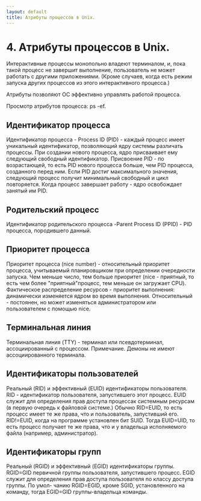 ```yaml
---
layout: default
title: Атрибуты процессов в Unix.
---
```


# 4. Атрибуты процессов в Unix.

Интерактивные процессы монопольно владеют терминалом, и, пока такой процесс не завершит выполнение, пользователь не может
работать с другими приложениями. (Кроме случаев, когда есть режим запуска других процессов из этого интерактивного процесса.)

Атрибуты позволяют ОС эффективно управлять работой процесса.

Просмотр атрибутов процесса: ps -ef.

## Идентификатор процесса

Идентификатор процесса - Process ID (PID) - каждый процесс имеет уникальный идентификатор, позволяющий ядру системы различать процессы.
При создании нового процесса, ядро присваивает ему следующий свободный идентификатор. Присвоение PID - по возрастающей, то есть PID нового процесса больше, чем PID процесса, созданного перед ним. Если PID достиг максимального значения, следующий процесс получит минимальный свободный и цикл повторяется. Когда процесс завершает работу - ядро освобождает занятый им PID.

## Родительский процесс

Идентификатор родительского процеcса -Parent Process ID (PPID) - PID процесса, породившего данный.

## Приоритет процесса

Приоритет процесса (nice number) - относительный приоритет процесса, учитываемый планировщиком при определении очередности запуска. Чем меньше число, тем больше приоритет (nice - приятный, то есть чем более "приятный"процесс, тем меньше он загружает CPU). Фактическое распределение ресурсов - приоритет выполнения: динамически изменяется ядром во время выполнения. Относительный - постоянен, но может изменяться администратором или пользователем с помощью nice.

## Терминальная линия

Терминальная линия (TTY) - терминал или псевдотерминал, ассоциированный с процессом. Примечание. Демоны не имеют ассоциированного терминала.

## Идентификаторы пользователей

Реальный (RID) и эффективный (EUID) идентификаторы пользователя. RID - идентификатор пользователя, запустившего этот процесс. EUID служит для определения прав доступа процессак системным ресурсам (в первую очередь к файловой системе.) Обычно RID=EUID, то есть процесс имеет те же права, что и пользователь, запустивший его. RID!=EUID, когда на программе установлен бит SUID. Тогда EUID=UID, то есть процесс получает те же права, что и у владельца исполняемого файла (например, администратор).

## Идентификаторы групп

Реальный (RGID) и эффективный (EGID) идентификаторы группы. RGID=GID первичной группы пользователя, запустившего процесс. EGID служит для определения прав доступа пользователя по классу доступа группы. По умол- чанию RGID=EGID, кроме SGID, установленного на команду, тогда EGID=GID группы-владельца команды.
